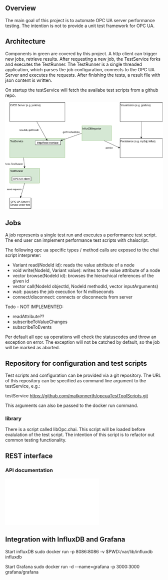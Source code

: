 ## Overview

The main goal of this project is to automate OPC UA server performance testing. The intention is not to provide a unit test framework for OPC UA.

## Architecture

Components in green are covered by this project. A http client can trigger new jobs, retrieve results. After requesting a new job, the TestService forks and executes the TestRunner. The TestRunner is a single threaded application, which parses the job configuration, connects to the OPC UA Server and executes the requests. After finishing the tests, a result file with json content is written. 

On startup the testService will fetch the availabe test scripts from a github repo.

![Alt](drawio/architecture.png)

## Jobs

A job represents a single test run and executes a performance test script. The end user can implement performance test scripts with chaiscript.

The following opc ua specific types / method calls are exposed to the chai script interpreter:

* Variant read(NodeId id): reads the value attribute of a node
* void write(NodeId, Variant value): writes to the value attribute of a node
* vector<BrowseResult> browse(NodeId id): browses the hierachical references of the given id
* vector<Variant> call(NodeId objectId, NodeId methodId, vector<Variant> inputArguments)
* wait: pauses the job execution for N milliseconds
* connect/disconnect: connects or disconnects from server


Todo - NOT IMPLEMENTED:
* readAttribute??
* subscribeToValueChanges
* subscribeToEvents

Per default all opc ua operations will check the statuscodes and throw an exception on error. The exception will not be catched by default, so the job will be marked as aborted.

## Repository for configuration and test scripts

Test scripts and configuration can be provided via a git repository. The URL of this repository can be specified as command line argument to the testService, e.g.:

testService https://github.com/matkonnerth/opcuaTestToolScripts.git

This arguments can also be passed to the docker run command.

### library

There is a script called libOpc.chai. This script will be loaded before evalulation of the test script. The intention of this script is to refactor out common testing functionality.
## REST interface

### API documentation

![Generated API documentation](api/api.md)


## Integration with InfluxDB and Grafana

Start influxDB
sudo docker run -p 8086:8086       -v $PWD:/var/lib/influxdb       influxdb

Start Grafana
sudo docker run -d --name=grafana -p 3000:3000 grafana/grafana




